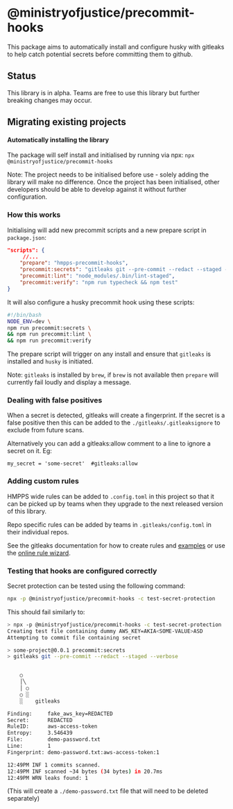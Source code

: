 # @ministryofjustice/precommit-hooks

This package aims to automatically install and configure husky with gitleaks to help catch potential secrets before committing them to github.

## Status

This library is in alpha. Teams are free to use this library but further breaking changes may occur.

## Migrating existing projects

#### Automatically installing the library

The package will self install and initialised by running via npx:
`npx @ministryofjustice/precommit-hooks`

Note: The project needs to be initialised before use - solely adding the library will make no difference.
Once the project has been initialised, other developers should be able to develop against it without further configuration.

### How this works

Initialising will add new precommit scripts and a new prepare script in `package.json`:

```json
"scripts": {
     //...
    "prepare": "hmpps-precommit-hooks",
    "precommit:secrets": "gitleaks git --pre-commit --redact --staged --verbose",
    "precommit:lint": "node_modules/.bin/lint-staged",
    "precommit:verify": "npm run typecheck && npm test"
}
```

It will also configure a husky precommit hook using these scripts:

```sh
#!/bin/bash
NODE_ENV=dev \
npm run precommit:secrets \
&& npm run precommit:lint \
&& npm run precommit:verify
```

The prepare script will trigger on any install and ensure that `gitleaks` is installed and `husky` is initiated.

Note: `gitleaks` is installed by `brew`, if `brew` is not available then `prepare` will currently fail loudly and display a message.

### Dealing with false positives

When a secret is detected, gitleaks will create a fingerprint. If the secret is a false positive then this can be added to the `./gitleaks/.gitleaksignore` to exclude from future scans.

Alternatively you can add a gitleaks:allow comment to a line to ignore a secret on it. Eg:

```
my_secret = 'some-secret'  #gitleaks:allow
```

### Adding custom rules

HMPPS wide rules can be added to `.config.toml` in this project so that it can be picked up by teams when they upgrade to the next released version of this library.

Repo specific rules can be added by teams in `.gitleaks/config.toml` in their individual repos.

See the gitleaks documentation for how to create rules and [examples](https://github.com/gitleaks/gitleaks/blob/master/config/gitleaks.toml) or use the [online rule wizard](https://gitleaks.io/playground).

### Testing that hooks are configured correctly

Secret protection can be tested using the following command:

```bash
npx -p @ministryofjustice/precommit-hooks -c test-secret-protection
```

This should fail similarly to:

```bash
> npx -p @ministryofjustice/precommit-hooks -c test-secret-protection
Creating test file containing dummy AWS_KEY=AKIA<SOME-VALUE>ASD
Attempting to commit file containing secret

> some-project@0.0.1 precommit:secrets
> gitleaks git --pre-commit --redact --staged --verbose


    ○
    │╲
    │ ○
    ○ ░
    ░    gitleaks

Finding:     fake_aws_key=REDACTED
Secret:      REDACTED
RuleID:      aws-access-token
Entropy:     3.546439
File:        demo-password.txt
Line:        1
Fingerprint: demo-password.txt:aws-access-token:1

12:49PM INF 1 commits scanned.
12:49PM INF scanned ~34 bytes (34 bytes) in 20.7ms
12:49PM WRN leaks found: 1
```

(This will create a `./demo-password.txt` file that will need to be deleted separately)

